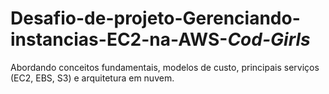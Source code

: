 # Desafio-de-projeto-Gerenciando-instancias-EC2-na-AWS-_Cod-Girls_
Abordando conceitos fundamentais, modelos de custo, principais serviços (EC2, EBS, S3) e arquitetura em nuvem.
